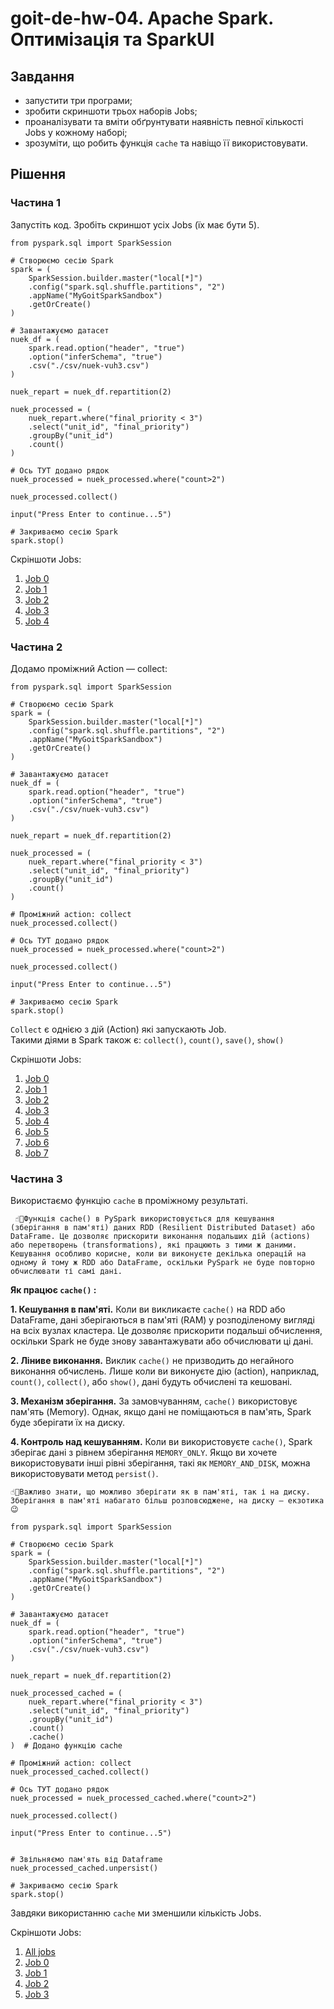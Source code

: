# goit-de-hw-04. Apache Spark. Оптимізація та SparkUІ

## Завдання

- запустити три програми;
- зробити скриншоти трьох наборів Jobs;
- проаналізувати та вміти обґрунтувати наявність певної кількості Jobs у кожному наборі;
- зрозуміти, що робить функція `cache` та навіщо її використовувати.

## Рішення

### Частина 1

Запустіть код. Зробіть скриншот усіх Jobs (їх має бути 5).

```Py
from pyspark.sql import SparkSession

# Створюємо сесію Spark
spark = (
    SparkSession.builder.master("local[*]")
    .config("spark.sql.shuffle.partitions", "2")
    .appName("MyGoitSparkSandbox")
    .getOrCreate()
)

# Завантажуємо датасет
nuek_df = (
    spark.read.option("header", "true")
    .option("inferSchema", "true")
    .csv("./csv/nuek-vuh3.csv")
)

nuek_repart = nuek_df.repartition(2)

nuek_processed = (
    nuek_repart.where("final_priority < 3")
    .select("unit_id", "final_priority")
    .groupBy("unit_id")
    .count()
)

# Ось ТУТ додано рядок
nuek_processed = nuek_processed.where("count>2")

nuek_processed.collect()

input("Press Enter to continue...5")

# Закриваємо сесію Spark
spark.stop()
```

Скріншоти Jobs:

1. [Job 0](md.media/p1_j0.png)
2. [Job 1](md.media/p1_j1.png)
3. [Job 2](md.media/p1_j2.png)
4. [Job 3](md.media/p1_j3.png)
5. [Job 4](md.media/p1_j4.png)

### Частина 2

Додамо проміжний Action — collect:

```Py
from pyspark.sql import SparkSession

# Створюємо сесію Spark
spark = (
    SparkSession.builder.master("local[*]")
    .config("spark.sql.shuffle.partitions", "2")
    .appName("MyGoitSparkSandbox")
    .getOrCreate()
)

# Завантажуємо датасет
nuek_df = (
    spark.read.option("header", "true")
    .option("inferSchema", "true")
    .csv("./csv/nuek-vuh3.csv")
)

nuek_repart = nuek_df.repartition(2)

nuek_processed = (
    nuek_repart.where("final_priority < 3")
    .select("unit_id", "final_priority")
    .groupBy("unit_id")
    .count()
)

# Проміжний action: collect
nuek_processed.collect()

# Ось ТУТ додано рядок
nuek_processed = nuek_processed.where("count>2")

nuek_processed.collect()

input("Press Enter to continue...5")

# Закриваємо сесію Spark
spark.stop()
```

`Collect` є однією з дій (Action) які запускають Job.  
Такими діями в Spark також є: `collect()`, `count()`, `save()`, `show()`

Скріншоти Jobs:

1. [Job 0](md.media/p2_0.png)
2. [Job 1](md.media/p2_1.png)
3. [Job 2](md.media/p2_2.png)
4. [Job 3](md.media/p2_3.png)
5. [Job 4](md.media/p2_4.png)
6. [Job 5](md.media/p2_5.png)
7. [Job 6](md.media/p2_6.png)
8. [Job 7](md.media/p2_7.png)

### Частина 3

Використаємо функцію `cache` в проміжному результаті.

     ☝🏻Функція cache() в PySpark використовується для кешування (зберігання в пам'яті) даних RDD (Resilient Distributed Dataset) або DataFrame. Це дозволяє прискорити виконання подальших дій (actions) або перетворень (transformations), які працюють з тими ж даними. Кешування особливо корисне, коли ви виконуєте декілька операцій на одному й тому ж RDD або DataFrame, оскільки PySpark не буде повторно обчислювати ті самі дані.

**Як працює **`cache()`** :**

**1. Кешування в пам'яті.** Коли ви викликаєте `cache()` на RDD або DataFrame, дані зберігаються в пам'яті (RAM) у розподіленому вигляді на всіх вузлах кластера. Це дозволяє прискорити подальші обчислення, оскільки Spark не буде знову завантажувати або обчислювати ці дані.

**2. Ліниве виконання.** Виклик `cache()` не призводить до негайного виконання обчислень. Лише коли ви виконуєте дію (action), наприклад, `count()`, `collect()`, або `show()`, дані будуть обчислені та кешовані.

**3. Механізм зберігання.** За замовчуванням, `cache()` використовує пам'ять (Memory). Однак, якщо дані не поміщаються в пам'ять, Spark буде зберігати їх на диску.

**4. Контроль над кешуванням.** Коли ви використовуєте `cache()`, Spark зберігає дані з рівнем зберігання `MEMORY_ONLY`. Якщо ви хочете використовувати інші рівні зберігання, такі як `MEMORY_AND_DISK`, можна використовувати метод `persist()`.

    ☝🏻Важливо знати, що можливо зберігати як в пам'яті, так і на диску. Зберігання в пам'яті набагато більш розповсюджене, на диску — екзотика 😉

```Py
from pyspark.sql import SparkSession

# Створюємо сесію Spark
spark = (
    SparkSession.builder.master("local[*]")
    .config("spark.sql.shuffle.partitions", "2")
    .appName("MyGoitSparkSandbox")
    .getOrCreate()
)

# Завантажуємо датасет
nuek_df = (
    spark.read.option("header", "true")
    .option("inferSchema", "true")
    .csv("./csv/nuek-vuh3.csv")
)

nuek_repart = nuek_df.repartition(2)

nuek_processed_cached = (
    nuek_repart.where("final_priority < 3")
    .select("unit_id", "final_priority")
    .groupBy("unit_id")
    .count()
    .cache()
)  # Додано функцію cache

# Проміжний action: collect
nuek_processed_cached.collect()

# Ось ТУТ додано рядок
nuek_processed = nuek_processed_cached.where("count>2")

nuek_processed.collect()

input("Press Enter to continue...5")


# Звільняємо пам'ять від Dataframe
nuek_processed_cached.unpersist()

# Закриваємо сесію Spark
spark.stop()
```

Завдяки використанню `cache` ми зменшили кількість Jobs.

Скріншоти Jobs:

1. [All jobs](md.media/p3_jobs.png)
1. [Job 0](md.media/p3_job_0.png)
1. [Job 1](md.media/p3_job_1.png)
1. [Job 2](md.media/p3_job_2.png)
1. [Job 3](md.media/p3_job_3.png)
